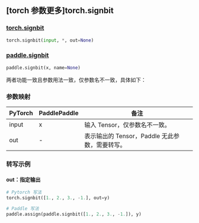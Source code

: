 ## [torch 参数更多]torch.signbit

### [torch.signbit](https://pytorch.org/docs/stable/generated/torch.signbit.html#torch-signbit)

```python
torch.signbit(input, *, out=None)
```

### [paddle.signbit](https://github.com/PaddlePaddle/Paddle/blob/9ce3a54f456011c664c70fbcd318f2e1af0a7d81/python/paddle/tensor/math.py#L7175)

```python
paddle.signbit(x, name=None)
```

两者功能一致且参数用法一致，仅参数名不一致，具体如下：

### 参数映射

| PyTorch | PaddlePaddle | 备注                                           |
| ------- | ------------ | ---------------------------------------------- |
| input   | x            | 输入 Tensor，仅参数名不一致。                  |
| out     | -            | 表示输出的 Tensor，Paddle 无此参数，需要转写。 |

### 转写示例

#### out：指定输出

```python
# Pytorch 写法
torch.signbit([1., 2., 3., -1.], out=y)

# Paddle 写法
paddle.assign(paddle.signbit([1., 2., 3., -1.]), y)
```

